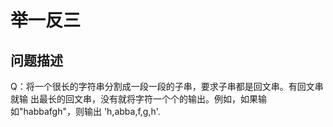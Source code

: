# 举一反三 #

## 问题描述 ##

Q：将一个很长的字符串分割成一段一段的子串，要求子串都是回文串。有回文串就输
出最长的回文串，没有就将字符一个个的输出。例如，如果输如"habbafgh"，则输出
'h,abba,f,g,h'.